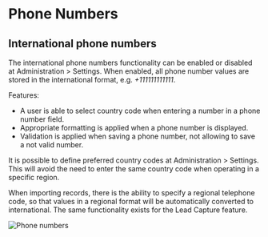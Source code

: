 # Phone Numbers

## International phone numbers

The international phone numbers functionality can be enabled or disabled at Administration > Settings. When enabled, all phone number values are stored in the international format, e.g. *+111111111111*.

Features:

* A user is able to select country code when entering a number in a phone number field.
* Appropriate formatting is applied when a phone number is displayed.
* Validation is applied when saving a phone number, not allowing to save a not valid number.

It is possible to define preferred country codes at Administration > Settings. This will avoid the need to enter the same country code when operating in a specific region.

When importing records, there is the ability to specify a regional telephone code, so that values in a regional format will be automatically converted to international. The same functionality exists for the Lead Capture feature.

![Phone numbers](../_static/images/administration/phone-numbers/phone-numbers.png)
